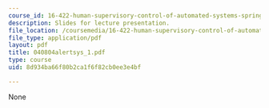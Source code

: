 ```yaml
---
course_id: 16-422-human-supervisory-control-of-automated-systems-spring-2004
description: Slides for lecture presentation.
file_location: /coursemedia/16-422-human-supervisory-control-of-automated-systems-spring-2004/8d934ba66f80b2ca1f6f82cb0ee3e4bf_040804alertsys_1.pdf
file_type: application/pdf
layout: pdf
title: 040804alertsys_1.pdf
type: course
uid: 8d934ba66f80b2ca1f6f82cb0ee3e4bf

---
```

None